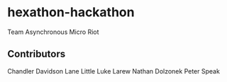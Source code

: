 # hexathon-hackathon

Team Asynchronous Micro Riot

## Contributors
Chandler Davidson
Lane Little
Luke Larew
Nathan Dolzonek
Peter Speak